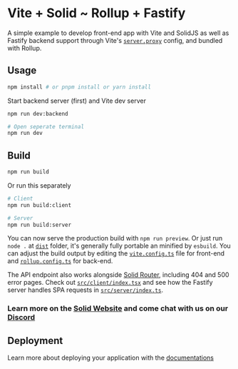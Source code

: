 # Vite + Solid ~ Rollup + Fastify

A simple example to develop front-end app with Vite and SolidJS as well as Fastify backend support through Vite's [`server.proxy`](https://vite.dev/config/server-options#server-proxy) config, and bundled with Rollup.

## Usage

```bash
npm install # or pnpm install or yarn install
```

Start backend server (first) and Vite dev server

```bash
npm run dev:backend

# Open seperate terminal
npm run dev
```

## Build

```bash
npm run build
```

Or run this separately

```bash
# Client
npm run build:client

# Server
npm run build:server
```

You can now serve the production build with `npm run preview`. Or just run `node .` at [`dist`](./dist/index.js) folder, it's generally fully portable an minified by `esbuild`. You can adjust the build output by editing the [`vite.config.ts`](./vite.config.ts) file for front-end and [`rollup.config.ts`](./rollup.config.ts) for back-end.

The API endpoint also works alongside [Solid Router](https://docs.solidjs.com/solid-router), including 404 and 500 error pages. Check out [`src/client/index.tsx`](./src/client/index.tsx#L23) and see how the Fastify server handles SPA requests in [`src/server/index.ts`](./src/server/index.ts#L33).

### Learn more on the [Solid Website](https://solidjs.com) and come chat with us on our [Discord](https://discord.com/invite/solidjs)

## Deployment

Learn more about deploying your application with the [documentations](https://vite.dev/guide/static-deploy.html)
